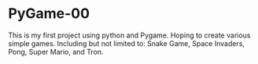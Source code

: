 # PyGame-00
This is my first project using python and Pygame. Hoping to create various simple games. Including but not limited to: Snake Game, Space Invaders, Pong, Super Mario, and Tron.
